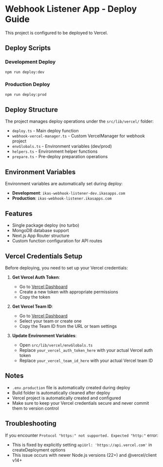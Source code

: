 # Webhook Listener App - Deploy Guide

This project is configured to be deployed to Vercel.

## Deploy Scripts

### Development Deploy
```bash
npm run deploy:dev
```

### Production Deploy
```bash
npm run deploy:prod
```

## Deploy Structure

The project manages deploy operations under the `src/lib/vercel/` folder:

- `deploy.ts` - Main deploy function
- `webhook-vercel-manager.ts` - Custom VercelManager for webhook project
- `envGlobals.ts` - Environment variables (dev/prod)
- `helpers.ts` - Environment helper functions
- `prepare.ts` - Pre-deploy preparation operations

## Environment Variables

Environment variables are automatically set during deploy:

- **Development**: `ikas-webhook-listener-dev.ikasapps.com`
- **Production**: `ikas-webhook-listener.ikasapps.com`

## Features

- Single package deploy (no turbo)
- MongoDB database support
- Next.js App Router structure
- Custom function configuration for API routes

## Vercel Credentials Setup

Before deploying, you need to set up your Vercel credentials:

1. **Get Vercel Auth Token**:
   - Go to [Vercel Dashboard](https://vercel.com/account/tokens)
   - Create a new token with appropriate permissions
   - Copy the token

2. **Get Vercel Team ID**:
   - Go to [Vercel Dashboard](https://vercel.com/teams)
   - Select your team or create one
   - Copy the Team ID from the URL or team settings

3. **Update Environment Variables**:
   - Open `src/lib/vercel/envGlobals.ts`
   - Replace `your_vercel_auth_token_here` with your actual Vercel auth token
   - Replace `your_vercel_team_id_here` with your actual Vercel team ID

## Notes

- `.env.production` file is automatically created during deploy
- Build folder is automatically cleaned after deploy
- Vercel project is automatically created and configured
- Make sure to keep your Vercel credentials secure and never commit them to version control

## Troubleshooting

If you encounter `Protocol "https:" not supported. Expected "http:"` error:
- This is fixed by explicitly setting `apiUrl: 'https://api.vercel.com'` in createDeployment options
- This issue occurs with newer Node.js versions (22+) and @vercel/client v14+ 